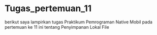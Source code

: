 # Tugas_pertemuan_11
 berikut saya lampirkan tugas Praktikum Pemrograman Native Mobil pada pertemuan ke 11 ini tentang  Penyimpanan Lokal File
